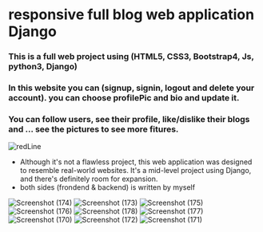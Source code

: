 # responsive full blog web application Django

### This is a full web project using (HTML5, CSS3, Bootstrap4, Js, python3, Django)
### In this website you can (signup, signin, logout and delete your account). you can choose profilePic and bio and update it.
### You can follow users, see their profile, like/dislike their blogs and ... see the pictures to see more fitures.
![redLine](https://github.com/artinmohajeri/Full-Blog-Website-Django/assets/95845593/95bf83a6-7095-4bac-83b6-d2dc5760abc4)
- Although it's not a flawless project, this web application was designed to resemble real-world websites. It's a mid-level project using Django, and there's definitely room for expansion.
- both sides (frondend & backend) is written by myself

![Screenshot (174)](https://github.com/artinmohajeri/Full-Blog-Website-Django/assets/95845593/c0eeeb35-80f0-4c5a-8aa9-d8875a8bcf9a)
![Screenshot (173)](https://github.com/artinmohajeri/Full-Blog-Website-Django/assets/95845593/7787b635-f36a-4263-9ed0-d6f1b1bf3461)
![Screenshot (175)](https://github.com/artinmohajeri/Full-Blog-Website-Django/assets/95845593/7eb4bc65-e43d-4f91-9e4c-17424165197b)
![Screenshot (176)](https://github.com/artinmohajeri/Full-Blog-Website-Django/assets/95845593/60c6cfb8-223a-48f8-8056-5f628e0081d7)
![Screenshot (178)](https://github.com/artinmohajeri/Full-Blog-Website-Django/assets/95845593/16adaa5f-dc1b-4c78-b6ac-5d40ea35f257)
![Screenshot (177)](https://github.com/artinmohajeri/Full-Blog-Website-Django/assets/95845593/20832225-4680-4f6d-b515-370c123f39e8)
![Screenshot (170)](https://github.com/artinmohajeri/Full-Blog-Website-Django/assets/95845593/9d7160dd-4b8d-42c4-8227-555b701d5427)
![Screenshot (172)](https://github.com/artinmohajeri/Full-Blog-Website-Django/assets/95845593/be852fc7-90d1-4d75-8ca7-bc072aaa110d)
![Screenshot (171)](https://github.com/artinmohajeri/Full-Blog-Website-Django/assets/95845593/b96634bd-f1fe-42c1-9a82-051c3ada3c79)
